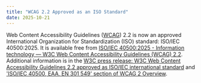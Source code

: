 ```yaml
---
title: "WCAG 2.2 Approved as an ISO Standard"
date: 2025-10-21
---
```


Web Content Accessibility Guidelines ([WCAG](https://www.w3.org/WAI/standards-guidelines/wcag/)) 2.2 is now an approved International Organization for Standardization (ISO) standard: ISO/IEC 40500:2025. It is available free from [ISO/IEC 40500:2025 - Information technology — W3C Web Content Accessibility Guidelines (WCAG) 2.2](https://www.iso.org/standard/91029.html). Additional information is in the [W3C press release: W3C Web Content Accessibility Guidelines 2.2 approved as ISO/IEC international standard](https://www.w3.org/press-releases/2025/wcag22-iso-pas/) and ['ISO/IEC 40500, EAA, EN 301 549' section of WCAG 2 Overview](https://www.w3.org/WAI/standards-guidelines/wcag/#iso).
